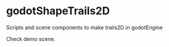 # godotShapeTrails2D
Scripts and scene components to make trails2D in godotEngine

Check demo scene.
